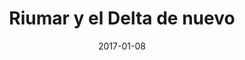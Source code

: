 ---
layout: post
categories: day-by-day
date: 2017-01-08
title: Riumar y el Delta de nuevo
image: /images/blog/thumbnails/2017-01-08-riumar-y-el-delta-de-nuevo.jpg
fullimage: /images/blog/2017-01-08-riumar-y-el-delta-de-nuevo.jpg
---